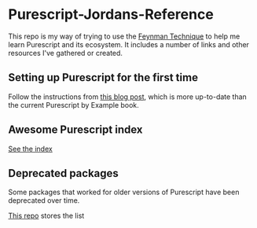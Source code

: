 # Purescript-Jordans-Reference

This repo is my way of trying to use the [Feynman Technique](https://medium.com/taking-note/learning-from-the-feynman-technique-5373014ad230) to help me learn Purescript and its ecosystem. It includes a number of links and other resources I've gathered or created.

## Setting up Purescript for the first time

Follow the instructions from [this blog post](https://qiita.com/kimagure/items/570e6f2bbce5b4724564), which is more up-to-date than the current Purescript by Example book.

## Awesome Purescript index

[See the index](https://github.com/passy/awesome-purescript)

## Deprecated packages

Some packages that worked for older versions of Purescript have been deprecated over time.

[This repo](https://github.com/purescript-deprecated) stores the list
